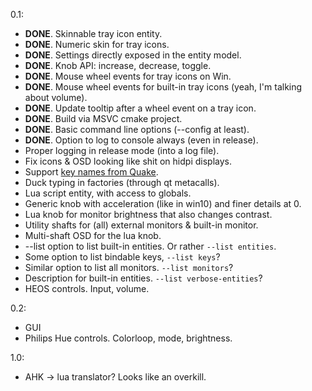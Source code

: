 0.1:
* **DONE**. Skinnable tray icon entity.
* **DONE**. Numeric skin for tray icons.
* **DONE**. Settings directly exposed in the entity model.
* **DONE**. Knob API: increase, decrease, toggle.
* **DONE**. Mouse wheel events for tray icons on Win. 
* **DONE**. Mouse wheel events for built-in tray icons (yeah, I'm talking about volume).
* **DONE**. Update tooltip after a wheel event on a tray icon.
* **DONE**. Build via MSVC cmake project.
* **DONE**. Basic command line options (--config at least).
* **DONE**. Option to log to console always (even in release).
* Proper logging in release mode (into a log file).
* Fix icons & OSD looking like shit on hidpi displays.
* Support [key names from Quake](https://github.com/id-Software/Quake/blob/master/WinQuake/keys.c).
* Duck typing in factories (through qt metacalls).
* Lua script entity, with access to globals.
* Generic knob with acceleration (like in win10) and finer details at 0.
* Lua knob for monitor brightness that also changes contrast.
* Utility shafts for (all) external monitors & built-in monitor.
* Multi-shaft OSD for the lua knob.
* --list option to list built-in entities. Or rather `--list entities`.
* Some option to list bindable keys, `--list keys`?
* Similar option to list all monitors. `--list monitors`?
* Description for built-in entities. `--list verbose-entities`?
* HEOS controls. Input, volume.

0.2:
* GUI
* Philips Hue controls. Colorloop, mode, brightness.

1.0:
* AHK -> lua translator? Looks like an overkill.
